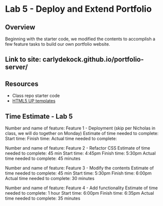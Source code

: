 # Lab 5 - Deploy and Extend Portfolio

## Overview
Beginning with the starter code, we modified the contents to accomplish a few feature tasks to build our own portfolio website.

## Link to site: carlydekock.github.io/portfolio-server/

## Resources

- Class repo starter code
- [HTML5 UP templates](https://html5up.net/)

## Time Estimate - Lab 5

Number and name of feature: Feature 1 - Deployment (skip per Nicholas in class, we will do together on Monday)
Estimate of time needed to complete:
Start time:
Finish time:
Actual time needed to complete:

Number and name of feature: Feature 2 - Refactor CSS
Estimate of time needed to complete: 45 min
Start time: 4:45pm
Finish time: 5:30pm
Actual time needed to complete: 45 minutes

Number and name of feature: Feature 3 - Modify the contents
Estimate of time needed to complete: 45 min
Start time: 5:30pm
Finish time: 6:00pm
Actual time needed to complete: 30 minutes

Number and name of feature: Feature 4 - Add functionality
Estimate of time needed to complete: 1 hour
Start time: 6:00pm
Finish time: 6:35pm
Actual time needed to complete: 35 minutes